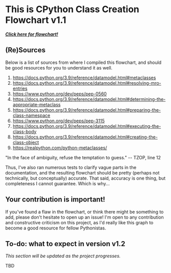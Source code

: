 # This is CPython Class Creation Flowchart v1.1
[***Click here for flowchart!***](https://docs.google.com/presentation/d/16c3ErFZ8a5YHwF_ERErGQ23jyWgsj6s8v1Z1HD3iewg/)

## (Re)Sources
Below is a list of sources from where I compiled this flowchart, and should be good resources for you to understand it as well.

1. https://docs.python.org/3.9/reference/datamodel.html#metaclasses
2. https://docs.python.org/3.9/reference/datamodel.html#resolving-mro-entries
3. https://www.python.org/dev/peps/pep-0560
4. https://docs.python.org/3.9/reference/datamodel.html#determining-the-appropriate-metaclass
5. https://docs.python.org/3.9/reference/datamodel.html#preparing-the-class-namespace
6. https://www.python.org/dev/peps/pep-3115
7. https://docs.python.org/3.9/reference/datamodel.html#executing-the-class-body
8. https://docs.python.org/3.9/reference/datamodel.html#creating-the-class-object
9. https://realpython.com/python-metaclasses/

"In the face of ambiguity, refuse the temptation to guess." -- TZOP, line 12

Thus, I've also ran numerous tests to clarify vague parts in the documentation, and the resulting flowchart should be pretty (perhaps not technically, but conceptually) accurate. That said, accuracy is one thing, but completeness I cannot guarantee. Which is why...

## Your contribution is important!
If you've found a flaw in the flowchart, or think there might be something to add, please don't hesitate to open up an issue! I'm open to any contribution and constructive criticism on this project, as I'd really like this graph to become a good resource for fellow Pythonistas.

## To-do: what to expect in version v1.2
*This section will be updated as the project progresses.*

TBD
